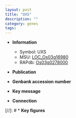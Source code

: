 ```yaml
---
layout: post
title: "UXS"
description: ""
category: genes
tags: 
---
```


* **Information**  
    + Symbol: UXS  
    + MSU: [LOC_Os03g16980](http://rice.uga.edu/cgi-bin/ORF_infopage.cgi?orf=LOC_Os03g16980)  
    + RAPdb: [Os03g0278000](http://rapdb.dna.affrc.go.jp/viewer/gbrowse_details/irgsp1?name=Os03g0278000)  

* **Publication**  

* **Genbank accession number**  

* **Key message**  

* **Connection**  

[//]: # * **Key figures**  



